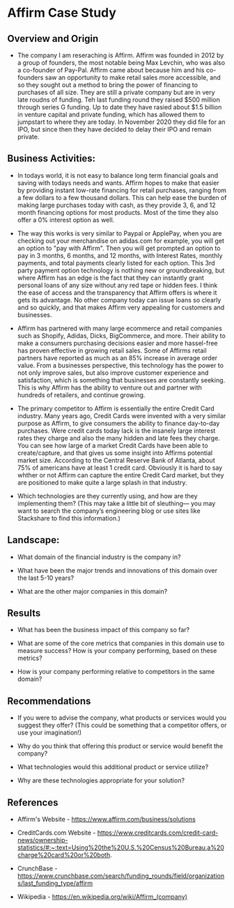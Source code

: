 # Affirm Case Study

## Overview and Origin

* The company I am reseraching is Affirm. Affirm was founded in 2012 by a group of founders, the most notable being Max Levchin, who was also a co-founder of Pay-Pal. Affirm came about because him and his co-founders saw an opportunity to make retail sales more accessible, and so they sought out a method to bring the power of financing to purchases of all size. They are still a private company but are in very late roudns of funding. Teh last funding round they raised $500 million through series G funding. Up to date they have rasied about $1.5 billion in venture capital and private funding, which has allowed them to jumpstart to where they are today. In November 2020 they did file for an IPO, but since then they have decided to delay their IPO and remain private. 


## Business Activities:

* In todays world, it is not easy to balance long term financial goals and saving with todays needs and wants. Affirm hopes to make that easier by providing instant low-rate financing for retail purchases, ranging from a few dollars to a few thousand dollars. This can help ease the burden of making large purchases today with cash, as they provide 3, 6, and 12 month financing options for most products. Most of the time they also offer a 0% interest option as well. 

* The way this works is very similar to Paypal or ApplePay, when you are checking out your merchandise on adidas.com for example, you will get an option to "pay with Affirm". Then you will get prompted an option to pay in 3 months, 6 months, and 12 months, with Interest Rates, monthly payments, and total payments clearly listed for each option. This 3rd party payment option technology is nothing new or groundbreaking, but where Affirm has an edge is the fact that they can instantly grant personal loans of any size without any red tape or hidden fees. I think the ease of access and the transparency that Affirm offers is where it gets its advantage. No other company today can issue loans so clearly and so quickly, and that makes Affirm very appealing for customers and businesses. 

* Affirm has partnered with many large ecommerce and retail companies such as Shopify, Adidas, Dicks, BigCommerce, and more. Their ability to make a consumers purchasing decisions easier and more hassel-free has proven effective in growing retail sales. Some of Affirms retail partners have reported as much as an 85% increase in average order value. From a businesses perspective, this technology has the power to not only improve sales, but also improve customer experience and satisfaction, which is something that businesses are constantly seeking. This is why Affirm has the ability to venture out and partner with hundreds of retailers, and continue growing. 

* The primary competitor to Affirm is essentially the entire Credit Card industry. Many years ago, Credit Cards were invented with a very similar purpose as Affirm, to give consumers the ability to finance day-to-day purchases. Were credit cards today lack is the insanely large interest rates they charge and also the many hidden and late fees they charge. You can see how large of a market Credit Cards have been able to create/capture, and that gives us some insight into Affirms potential market size. According to the Central Reserve Bank of Atlanta, about 75% of americans have at least 1 credit card. Obviously it is hard to say whther or not Affirm can capture the entire Credit Card market, but they are positioned to make quite a large splash in that industry. 

* Which technologies are they currently using, and how are they implementing them? (This may take a little bit of sleuthing–– you may want to search the company’s engineering blog or use sites like Stackshare to find this information.)


## Landscape:

* What domain of the financial industry is the company in?

* What have been the major trends and innovations of this domain over the last 5-10 years?

* What are the other major companies in this domain?


## Results

* What has been the business impact of this company so far?

* What are some of the core metrics that companies in this domain use to measure success? How is your company performing, based on these metrics?

* How is your company performing relative to competitors in the same domain?


## Recommendations

* If you were to advise the company, what products or services would you suggest they offer? (This could be something that a competitor offers, or use your imagination!)

* Why do you think that offering this product or service would benefit the company?

* What technologies would this additional product or service utilize?

* Why are these technologies appropriate for your solution?

## References

* Affirm's Website - https://www.affirm.com/business/solutions

* CreditCards.com Website - https://www.creditcards.com/credit-card-news/ownership-statistics/#:~:text=Using%20the%20U.S.%20Census%20Bureau,a%20charge%20card%20or%20both.

* CrunchBase - https://www.crunchbase.com/search/funding_rounds/field/organizations/last_funding_type/affirm

* Wikipedia - https://en.wikipedia.org/wiki/Affirm_(company)